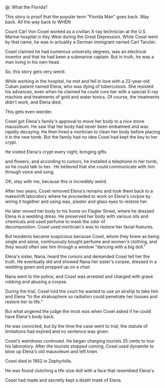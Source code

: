 
@: What the Florida?

This story is proof that the popular term "Florida Man" goes back. Way back. All the way back to WHEN

Count Carl Von Cosel worked as a civilian X-ray technician at the U.S. Marine hospital in Key West during the Great Depression. While Cosel went by that name, he was in actuality a German immigrant named Carl Tanzler.

Cosel claimed he had numerous university degrees, was an electrical inventor and that he had been a submarine captain. But in truth, he was a man living in his own head.  

So, this story gets very weird.

While working in the hospital, he met and fell in love with a 22-year-old Cuban patient named Elena, who was dying of tuberculosis. She resisted his advances, even when he claimed he could cure her with a special X-ray machine and treatments of gold and water tonics. Of course, the treatments didn't work, and Elena died.

This gets even weirder.

Cosel got Elena's family's approval to move her body to a nice stone mausoleum. He saw that her body had never been embalmed and was rapidly decaying. He then hired a mortician to clean her body before placing it in the new tomb. But the family had no idea Cosel had kept the key to her crypt.

He visited Elena's crypt every night, bringing gifts 

and flowers, and according to rumors, he installed a telephone in her tomb, so he could talk to her.  He believed that she could communicate with him through voice and song.

OK, stay with me, because this is incredibly weird.

After two years, Cosel removed Elena's remains and took them back to a makeshift laboratory where he proceeded to work on Elena's corpse by wiring it together and using wax, plaster and glass eyes to restore her.

He later moved her body to his home on Flagler Street, where he dressed Elena in a wedding dress. He preserved her body with various oils and chemicals and used perfume to mask the odor of decomposition. Cosel used mortician's wax to restore her facial features.

But residents became suspicious because Cosel, whom they knew as being single and alone, continuously bought perfume and women's clothing, and they would often see him through a window "dancing with a big doll."

Elena's sister, Nana, heard the rumors and demanded Cosel tell her the truth. He eventually did and showed Nana her sister's corpse, dressed in a wedding gown and propped up on a chair.

Nana went to the police, and Cosel was arrested and charged with grave robbing and abusing a corpse.

During the trial, Cosel told the court he wanted to use an airship to take him and Elena "to the stratosphere so radiation could penetrate her tissues and restore her to life."

But what angered the judge the most was when Cosel asked if he could have Elena's body back.

He was convicted, but by the time the case went to trial, the statute of limitations had expired and no sentence was given.   

Cosel's weirdness continued. He began charging tourists 25 cents to tour his laboratory. After the tourists stopped coming, Cosel used dynamite to blow up Elena's old mausoleum and left town.

Cosel died in 1952 in Zephyrhills.

He was found clutching a life-size doll with a face that resembled Elena's.

Cosel had made and secretly kept a death mask of Elena.